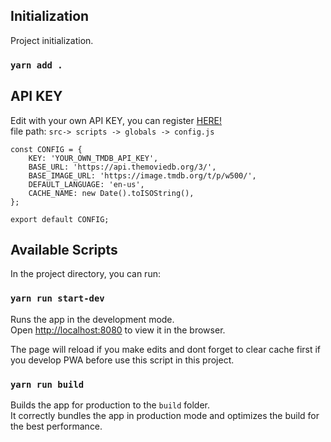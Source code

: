 ## Initialization
Project initialization.
### `yarn add .`

## API KEY
Edit with your own API KEY, you can register [HERE!](https://www.themoviedb.org/)<br>
file path: `src-> scripts -> globals -> config.js` 
```
const CONFIG = {
    KEY: 'YOUR_OWN_TMDB_API_KEY',
    BASE_URL: 'https://api.themoviedb.org/3/',
    BASE_IMAGE_URL: 'https://image.tmdb.org/t/p/w500/',
    DEFAULT_LANGUAGE: 'en-us',
    CACHE_NAME: new Date().toISOString(),
};

export default CONFIG;
```

## Available Scripts

In the project directory, you can run:

### `yarn run start-dev`

Runs the app in the development mode.<br />
Open [http://localhost:8080](http://localhost:8080) to view it in the browser.

The page will reload if you make edits and dont forget to clear cache first if you develop PWA before use this script in this project.<br />

### `yarn run build`

Builds the app for production to the `build` folder.<br />
It correctly bundles the app in production mode and optimizes the build for the best performance.


